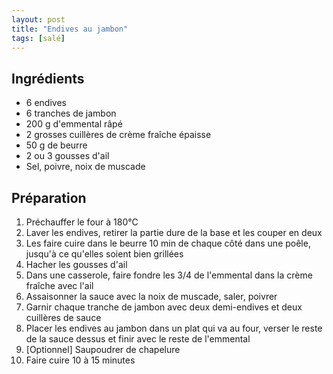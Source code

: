 ```yaml
---
layout: post
title: "Endives au jambon"
tags: [salé]
---
```


## Ingrédients

- 6 endives
- 6 tranches de jambon
- 200 g d'emmental râpé
- 2 grosses cuillères de crème fraîche épaisse
- 50 g de beurre
- 2 ou 3 gousses d'ail
- Sel, poivre, noix de muscade

## Préparation

1. Préchauffer le four à 180°C
2. Laver les endives, retirer la partie dure de la base et les couper en deux
3. Les faire cuire dans le beurre 10 min de chaque côté dans une poêle, jusqu'à ce qu'elles soient bien grillées
4. Hacher les gousses d'ail
5. Dans une casserole, faire fondre les 3/4 de l'emmental dans la crème fraîche avec l'ail
6. Assaisonner la sauce avec la noix de muscade, saler, poivrer
7. Garnir chaque tranche de jambon avec deux demi-endives et deux cuillères de sauce
8. Placer les endives au jambon dans un plat qui va au four, verser le reste de la sauce dessus et finir avec le reste de l'emmental
9. [Optionnel] Saupoudrer de chapelure
10. Faire cuire 10 à 15 minutes
